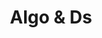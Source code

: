 ---
    title: Algo & Ds
    permalink: /categories/algods/
    layout: category
    author_profile: true
    taxonomy: Algods
---